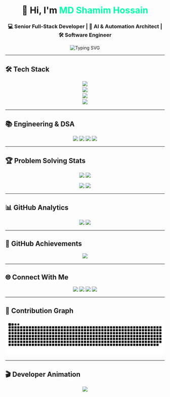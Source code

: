<!-- 🌟 Professional GitHub Profile for @laravelgpt -->

<h1 align="center">👋 Hi, I'm <span style="color:#00FFAA;">MD Shamim Hossain</span></h1>
<h3 align="center">💻 Senior Full-Stack Developer | 🚀 AI & Automation Architect | 🛠 Software Engineer</h3>

<p align="center">
  <img src="https://readme-typing-svg.herokuapp.com?size=25&color=00FFAA&center=true&vCenter=true&width=900&lines=Full-Stack+Developer;AI+%26+OSINT+Specialist;Mobile+Unlock+Expert;Reverse+Engineer;Software+Engineer;Data+Structures+%26+Algorithms+Enthusiast;System+Design+Specialist;Problem+Solving+Expert" alt="Typing SVG" />
</p>

---

## 🛠 Tech Stack
<p align="center">
  <img src="https://skillicons.dev/icons?i=python,php,js,ts,java,cpp,csharp,go,rust,kotlin,swift&theme=dark" /><br/>
  <img src="https://skillicons.dev/icons?i=laravel,react,nextjs,vue,nuxt,angular,nodejs,express,django,flask,spring,flutter,qt&theme=dark" /><br/>
  <img src="https://skillicons.dev/icons?i=mysql,postgres,mongodb,redis,sqlite,firebase,supabase,aws,azure,gcp&theme=dark" /><br/>
  <img src="https://skillicons.dev/icons?i=docker,kubernetes,git,github,gitlab,vscode,idea,postman,figma,notion&theme=dark" />
</p>

---

## 📚 Engineering & DSA
<p align="center">
  <img src="https://img.shields.io/badge/Algorithm%20Design-00599C?style=for-the-badge&logo=thealgorithms&logoColor=white" />
  <img src="https://img.shields.io/badge/System%20Design-FFA500?style=for-the-badge&logo=databricks&logoColor=white" />
  <img src="https://img.shields.io/badge/Data%20Structures-4CAF50?style=for-the-badge&logo=codeforces&logoColor=white" />
  <img src="https://img.shields.io/badge/Competitive%20Programming-1E90FF?style=for-the-badge&logo=leetcode&logoColor=white" />
</p>

---

## 🏆 Problem Solving Stats
<p align="center">
  <!-- LeetCode -->
  <img src="https://leetcard.jacoblin.cool/laravelgpt?theme=dark&font=Roboto&ext=contest" height="250" />
  <!-- Codeforces -->
  <img src="https://codeforces-readme-stats.vercel.app/api/card?username=laravelgpt&theme=github_dark" height="250" />
</p>

<p align="center">
  <!-- HackerRank -->
  <img src="https://github-readme-hackerrank-stats.vercel.app/api?husername=laravelgpt&theme=dark" height="250" />
  <!-- GeeksForGeeks -->
  <img src="https://gfg-stats.vercel.app/api?userName=laravelgpt&theme=dark" height="250" />
</p>

---

## 📊 GitHub Analytics
<p align="center">
  <img src="https://github-readme-stats.vercel.app/api?username=laravelgpt&show_icons=true&theme=radical&count_private=true" height="165"/>
  <img src="https://github-readme-streak-stats.herokuapp.com/?user=laravelgpt&theme=radical" height="165"/>
</p>

---

## 🏅 GitHub Achievements
<p align="center">
  <img src="https://github-profile-trophy.vercel.app/?username=laravelgpt&theme=matrix&column=7" />
</p>

---

## 🌐 Connect With Me
<p align="center">
  <a href="https://github.com/laravelgpt"><img src="https://img.shields.io/badge/GitHub-181717?style=for-the-badge&logo=github&logoColor=white" /></a>
  <a href="https://shamimhossain.com.bd"><img src="https://img.shields.io/badge/Website-00A8E8?style=for-the-badge&logo=google-chrome&logoColor=white" /></a>
  <a href="https://t.me/laravelgpt"><img src="https://img.shields.io/badge/Telegram-26A5E4?style=for-the-badge&logo=telegram&logoColor=white" /></a>
  <a href="mailto:admin@shamimhossain.com.bd"><img src="https://img.shields.io/badge/Email-D14836?style=for-the-badge&logo=gmail&logoColor=white" /></a>
</p>

---

## 🐍 Contribution Graph
<p align="center">
  <img src="https://raw.githubusercontent.com/Platane/snk/output/github-contribution-grid-snake.svg" alt="snake animation" />
</p>

---

## 🎬 Developer Animation
<p align="center">
  <img src="https://i.giphy.com/media/qgQUggAC3Pfv687qPC/giphy.webp" width="800"/>
</p>
